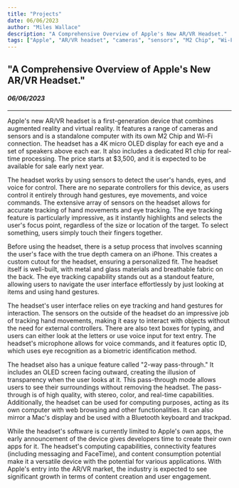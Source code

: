 ```yaml
---
title: "Projects"
date: 06/06/2023
author: "Miles Wallace"
description: "A Comprehensive Overview of Apple's New AR/VR Headset."
tags: ["Apple", "AR/VR headset", "cameras", "sensors", "M2 Chip", "Wi-Fi connection", "4K micro OLED display", "R1 Chip", "hand gestures", "optic ID", "Bluetooth",  ]
---
```

## "A Comprehensive Overview of Apple's New AR/VR Headset."
#### _06/06/2023_ 
____
Apple's new AR/VR headset is a first-generation device that combines augmented reality and virtual reality. It features a range of cameras and sensors and is a standalone computer with its own M2 Chip and Wi-Fi connection. The headset has a 4K micro OLED display for each eye and a set of speakers above each ear. It also includes a dedicated R1 chip for real-time processing. The price starts at $3,500, and it is expected to be available for sale early next year.

The headset works by using sensors to detect the user's hands, eyes, and voice for control. There are no separate controllers for this device, as users control it entirely through hand gestures, eye movements, and voice commands. The extensive array of sensors on the headset allows for accurate tracking of hand movements and eye tracking. The eye tracking feature is particularly impressive, as it instantly highlights and selects the user's focus point, regardless of the size or location of the target. To select something, users simply touch their fingers together.

Before using the headset, there is a setup process that involves scanning the user's face with the true depth camera on an iPhone. This creates a custom cutout for the headset, ensuring a personalized fit. The headset itself is well-built, with metal and glass materials and breathable fabric on the back. The eye tracking capability stands out as a standout feature, allowing users to navigate the user interface effortlessly by just looking at items and using hand gestures.

The headset's user interface relies on eye tracking and hand gestures for interaction. The sensors on the outside of the headset do an impressive job of tracking hand movements, making it easy to interact with objects without the need for external controllers. There are also text boxes for typing, and users can either look at the letters or use voice input for text entry. The headset's microphone allows for voice commands, and it features optic ID, which uses eye recognition as a biometric identification method.

The headset also has a unique feature called "2-way pass-through." It includes an OLED screen facing outward, creating the illusion of transparency when the user looks at it. This pass-through mode allows users to see their surroundings without removing the headset. The pass-through is of high quality, with stereo, color, and real-time capabilities. Additionally, the headset can be used for computing purposes, acting as its own computer with web browsing and other functionalities. It can also mirror a Mac's display and be used with a Bluetooth keyboard and trackpad.

While the headset's software is currently limited to Apple's own apps, the early announcement of the device gives developers time to create their own apps for it. The headset's computing capabilities, connectivity features (including messaging and FaceTime), and content consumption potential make it a versatile device with the potential for various applications. With Apple's entry into the AR/VR market, the industry is expected to see significant growth in terms of content creation and user engagement.